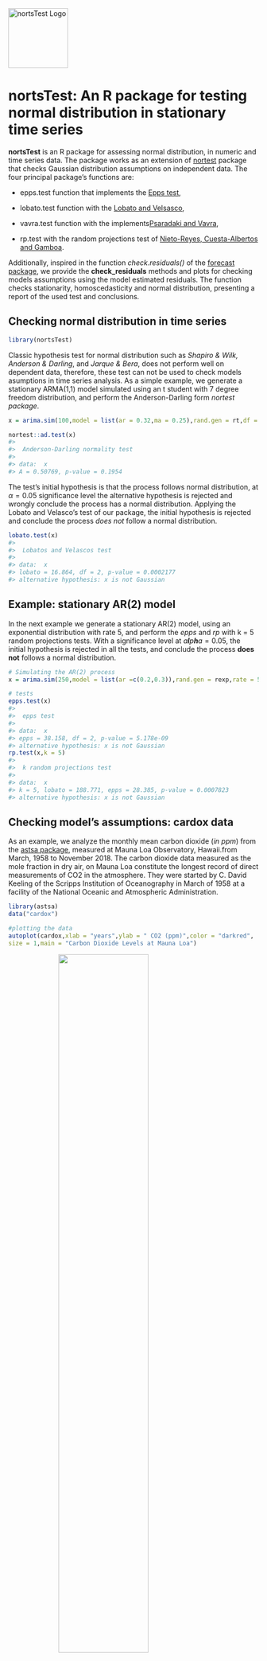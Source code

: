 <img src="man/figures/logo.png" width = 120 alt="nortsTest Logo"/>

**nortsTest: An R package for testing normal distribution in stationary time series**
=====================================================================================

**nortsTest** is an R package for assessing normal distribution, in
numeric and time series data. The package works as an extension of
[nortest](https://cran.r-project.org/web/packages/nortest/index.html)
package that checks Gaussian distribution assumptions on independent
data. The four principal package’s functions are:

-   epps.test function that implements the [Epps
    test](https://projecteuclid.org/euclid.aos/1176350618),

-   lobato.test function with the [Lobato and
    Velsasco](https://www.researchgate.net/publication/23564884),

-   vavra.test function with the implements[Psaradaki and
    Vavra](http://www.applied-econometrics.com/html),

-   rp.test with the random projections test of [Nieto-Reyes,
    Cuesta-Albertos and
    Gamboa](https://www.sciencedirect.com/science/article/pii/S0167947314000243?via%3Dihub).

Additionally, inspired in the function *check.residuals()* of the
[forecast package](https://www.jstatsoft.org/article/view/v027i03), we
provide the **check\_residuals** methods and plots for checking models
assumptions using the model estimated residuals. The function checks
stationarity, homoscedasticity and normal distribution, presenting a
report of the used test and conclusions.

Checking normal distribution in time series
-------------------------------------------

``` r
library(nortsTest)
```

Classic hypothesis test for normal distribution such as *Shapiro & Wilk,
Anderson & Darling*, and *Jarque & Bera*, does not perform well on
dependent data, therefore, these test can not be used to check models
asumptions in time series analysis. As a simple example, we generate a
stationary ARMA(1,1) model simulated using an t student with 7 degree
freedom distribution, and perform the Anderson-Darling form *nortest
package*.

``` r
x = arima.sim(100,model = list(ar = 0.32,ma = 0.25),rand.gen = rt,df = 7)

nortest::ad.test(x)
#> 
#>  Anderson-Darling normality test
#> 
#> data:  x
#> A = 0.50769, p-value = 0.1954
```

The test’s initial hypothesis is that the process follows normal
distribution, at *α* = 0.05 significance level the alternative
hypothesis is rejected and wrongly conclude the process has a normal
distribution. Applying the Lobato and Velasco’s test of our package, the
initial hypothesis is rejected and conclude the process *does not*
follow a normal distribution.

``` r
lobato.test(x)
#> 
#>  Lobatos and Velascos test
#> 
#> data:  x
#> lobato = 16.864, df = 2, p-value = 0.0002177
#> alternative hypothesis: x is not Gaussian
```

Example: stationary AR(2) model
-------------------------------

In the next example we generate a stationary AR(2) model, using an
exponential distribution with rate 5, and perform the *epps* and *rp*
with k = 5 random projections tests. With a significance level at
*a**l**p**h**a* = 0.05, the initial hypothesis is rejected in all the
tests, and conclude the process **does not** follows a normal
distribution.

``` r
# Simulating the AR(2) process
x = arima.sim(250,model = list(ar =c(0.2,0.3)),rand.gen = rexp,rate = 5)

# tests
epps.test(x)
#> 
#>  epps test
#> 
#> data:  x
#> epps = 38.158, df = 2, p-value = 5.178e-09
#> alternative hypothesis: x is not Gaussian
rp.test(x,k = 5)
#> 
#>  k random projections test
#> 
#> data:  x
#> k = 5, lobato = 188.771, epps = 28.385, p-value = 0.0007823
#> alternative hypothesis: x is not Gaussian
```

Checking model’s assumptions: cardox data
-----------------------------------------

As an example, we analyze the monthly mean carbon dioxide (*in ppm*)
from the [astsa
package](https://cran.r-project.org/web/packages/astsa/index.html),
measured at Mauna Loa Observatory, Hawaii.from March, 1958 to November
2018. The carbon dioxide data measured as the mole fraction in dry air,
on Mauna Loa constitute the longest record of direct measurements of CO2
in the atmosphere. They were started by C. David Keeling of the Scripps
Institution of Oceanography in March of 1958 at a facility of the
National Oceanic and Atmospheric Administration.

``` r
library(astsa)
data("cardox")

#plotting the data
autoplot(cardox,xlab = "years",ylab = " CO2 (ppm)",color = "darkred",
size = 1,main = "Carbon Dioxide Levels at Mauna Loa")
```

<img src="man/figures/unnamed-chunk-5-1.png" width="60%" style="display: block; margin: auto;" />

The time series clearly has a trend and seasonal component, for
analyzing the *cardox* data we proposed a Gaussian linear state space
model. We use the model’s implementation from the [forecast
package](https://github.com/robjhyndman/forecast) as follows:

``` r
library(forecast)

model = ets(cardox)
summary(model)
#> ETS(M,A,A) 
#> 
#> Call:
#>  ets(y = cardox) 
#> 
#>   Smoothing parameters:
#>     alpha = 0.5591 
#>     beta  = 0.0072 
#>     gamma = 0.1061 
#> 
#>   Initial states:
#>     l = 314.6899 
#>     b = 0.0696 
#>     s = 0.6611 0.0168 -0.8536 -1.9095 -3.0088 -2.7503
#>            -1.2155 0.6944 2.1365 2.7225 2.3051 1.2012
#> 
#>   sigma:  9e-04
#> 
#>      AIC     AICc      BIC 
#> 3136.280 3137.140 3214.338 
#> 
#> Training set error measures:
#>                     ME     RMSE       MAE         MPE       MAPE      MASE
#> Training set 0.0232403 0.312003 0.2430829 0.006308831 0.06883992 0.1559102
#>                    ACF1
#> Training set 0.07275949
```

The best fitted model is a *multiplicative level, additive trend and
seasonality* state space model. If the model’s assumptions are
satisfied, then the model’s errors behave like a Gaussian stationary
process. This assumptions can be checked using our *check\_residuals*
functions.

In this case, we use an Augmented Dickey-Fuller test for stationary
assumption, and a random projections test for normal distribution.

``` r
check_residuals(model,unit_root = "adf",normality = "rp",plot = TRUE)
#> 
#>  *************************************************** 
#> 
#>  Unit root test for stationarity: 
#> 
#>  Augmented Dickey-Fuller Test
#> 
#> data:  y
#> Dickey-Fuller = -9.7249, Lag order = 8, p-value = 0.01
#> alternative hypothesis: stationary
#> 
#> 
#>  Conclusion: y is stationary
#>  *************************************************** 
#> 
#>  Goodness of fit test for Gaussian Distribution: 
#> 
#>  k random projections test
#> 
#> data:  y
#> k = 2, lobato = 3.8260, epps = 1.3156, p-value = 0.3328
#> alternative hypothesis: y is not Gaussian
#> 
#> 
#>  Conclusion: y has a normal distribution
#>  
#>  ***************************************************
```

<img src="man/figures/unnamed-chunk-7-1.png" width="60%" style="display: block; margin: auto;" />

Now that all the models assumptions are checked, the model is accepted
and can be use for forecast.

``` r
autoplot(forecast(model,h = 12),include = 100,xlab = "years",ylab = " CO2 (ppm)",
         main = "Forecast: Carbon Dioxide Levels at Mauna Loa")
```

<img src="man/figures/unnamed-chunk-8-1.png" width="60%" style="display: block; margin: auto;" />

How to install nortsTest?
-------------------------

The current developmental version can be downloaded from github via

``` r
if (!requireNamespace("remotes")) install.packages("remotes")

remotes::install_github("asael697/nortsTest",dependencies = TRUE)
```

Additional test functions
-------------------------

The **nortsTest** package offers additional functions for descriptive
analysis in univariate time series.

-   *uroot.test*: performs unit root test for checking stationary in
    linear time series. The Ljung-Box, Augmented Dickey-Fuller,
    Phillips-Perron and Kpps tests can be selected with the *unit\_root*
    option parameter.

-   *seasonal.test*: performs seasonal unit root test for stationary in
    seasonal time series. The hegy, ch and ocsb tests are available with
    the seasonal option parameter.

-   *arch.test*: for checking ARCH effect in time series. The Ljung-Box
    and Lagrange Multiplier tests can be selected from the *arch* option
    parameter.

-   *normal.test*: for normal distribution check in time series and
    random samples. The tests presented above can be chosen for
    stationary time series. For random samples (*independent data*), the
    Anderson & Darling, Shapiro & Wilks, and Jarque-Bera tests are
    available with the normality option parameter.

For visual diagnostic, we offer ggplot2 functions overloaded for numeric
and time series data. Most of the functions were adapted from Rob
Hyndman’s [forecast package](https://github.com/robjhyndman/forecast).

-   *autoplot*: For plotting time series objects (*ts class*).

-   *gghist*: histograms for numeric and univariate time series.

-   *ggnorm*: quantile-quantile plot for numeric and univariate time
    series.

-   *ggacf & ggpacf*: partial and auto correlation functions plots for
    numeric and univariate time series.

-   *check\_plot*: summary diagnostic plot for univariate starionary
    time series.

Accepted models for residual check
----------------------------------

Currently our check\_residuals() and check\_plot() functions are valid
for the current models and classes:

-   **ts**: for uni variate time series

-   **numeric**: for numeric vectors

-   **arima0**: from the stats package

-   **Arima**: from the forecast package

-   **fGARCH**: from the fGarch package

-   **lm**: from the stats package

-   **glm**: from the stats package

-   **Holt and Winters**: from the stats and forecast package

-   **ets**: from the forecast package

-   **forecast methods**: from the forecast package.

For overloading more functions, methods or packages, please make a pull
request or send a mail to: asael\_am@hotmail.com

References
----------

-   Epps, T.W. (1987). Testing that a stationary time series is
    Gaussian. *The Annals of Statistic*. 15(4), 1683-1698. Url:
    (<a href="http://www.jstor.org/stable/2336512" class="uri">http://www.jstor.org/stable/2336512</a>).
    [doi:10.1214/aos/1176350618](http://www.jstor.org/stable/2336512)

-   Nieto-Reyes, A., Cuesta-Albertos, J. & Gamboa, F. (2014). A
    random-projection based test of Gaussianity for stationary
    processes. *Computational Statistics & Data Analysis, Elsevier*.
    75(C), 124-141.
    url:(<a href="http://www.sciencedirect.com/science/article/pii/S0167947314000243" class="uri">http://www.sciencedirect.com/science/article/pii/S0167947314000243</a>).
    [doi:https://doi.org/10.1016/j.csda.2014.01.013}](ttp://www.sciencedirect.com/science/article/pii/S0167947314000243)

-   Lobato, I., & Velasco, C. (2004). A simple test of normality for
    time series. *Journal Econometric Theory*. 20(4), 671-689.
    [doi:10.1017/S0266466604204030]().

-   Psaradakis, Z. & Vavra, M. (2017). A distance test of normality for
    a wide class of stationary process. *Journal of Econometrics and
    Statistics*. 2, 50-60.
    url:(<a href="http://www.sciencedirect.com/science/article/pii/S2452306216300296" class="uri">http://www.sciencedirect.com/science/article/pii/S2452306216300296</a>).
    [doi:
    https://doi.org/10.1016/j.ecosta.2016.11.005](http://www.sciencedirect.com/science/article/pii/S2452306216300296)

-   Hyndman, R. & Khandakar, Y. (2008). Automatic time series
    forecasting: the forecast package for R. *Journal of Statistical
    Software*. 26(3), 1-22. Url:
    (<a href="http://www.jstatsoft.org/article/view/v027i03" class="uri">http://www.jstatsoft.org/article/view/v027i03</a>).
